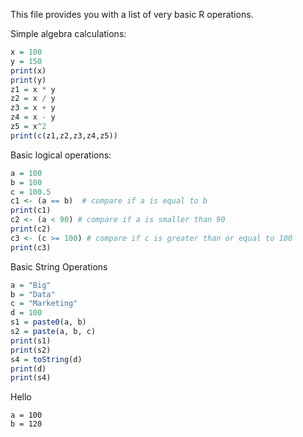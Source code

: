This file provides you with a list of very basic R operations.



Simple algebra calculations:

```r
x = 100
y = 150
print(x)
print(y)
z1 = x * y
z2 = x / y
z3 = x + y
z4 = x - y
z5 = x^2
print(c(z1,z2,z3,z4,z5))    
```


Basic logical operations: 

```r
a = 100
b = 100 
c = 100.5
c1 <- (a == b)  # compare if a is equal to b
print(c1)
c2 <- (a < 90) # compare if a is smaller than 90
print(c2)
c3 <- (c >= 100) # compare if c is greater than or equal to 100
print(c3)
```

Basic String Operations
```r
a = "Big"
b = "Data"
c = "Marketing"
d = 100
s1 = paste0(a, b) 
s2 = paste(a, b, c) 
print(s1)
print(s2)
s4 = toString(d)
print(d)
print(s4)
```

Hello

    a = 100
    b = 120

